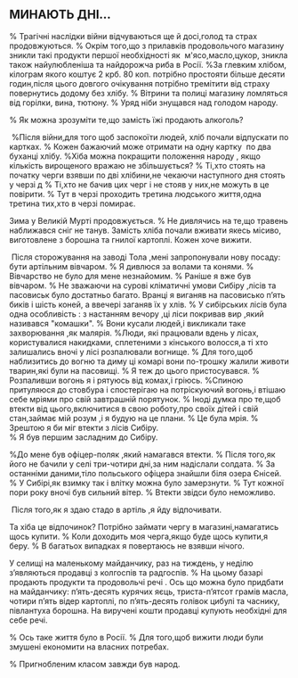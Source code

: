 ## МИНАЮТЬ ДНІ...

% Трагічні наслідки війни відчуваються ще й досі,голод та страх продовжуються.
% Окрім того,що з прилавків продовольчого магазину зникли такі продукти першої необхідності як  м'ясо,масло,цукор, зникла також найулюбленіша та найдорожча риба в Росії.
%За глевким хлібом, кілограм якого коштує 2 крб. 80 коп. потрібно простояти більше десяти годин,після цього довгого очікування потрібно тремітити від страху повернутись додому без хлібу.
% Вітрини та полиці магазину ломляться від горілки, вина, тютюну.
% Уряд ніби знущався над голодом народу.

% Як можна зрозуміти те,що замість їжі продають алкоголь?

 %Після війни,для того щоб заспокоїти людей, хліб почали відпускати по картках.
% Кожен бажаючий може отримати на одну картку  по два буханці хлібу.
%Хіба можна покращити положення народу , якщо кількість вирощеного вражаю не збільшується?
% Ті,хто стоять на початку черги взявши по дві хлібини,не чекаючи наступного дня стоять у черзі д
% Ті,хто не бачив цих черг і не стояв у них,не можуть в це повірити.
% Тут в черзі проходить третина людського життя,одна третина тих,хто в черзі помирає.

Зима у Великій Мурті продовжується.
% Не дивлячись на те,що травень наближався сніг не танув.
Замість хліба почали вживати якесь місиво, виготовлене з борошна та гнилої картоплі.
Кожен хоче вижити.

 Після сторожування на заводі Тола ,мені запропонували нову посаду: бути артільним вівчаром.
% Я дивлюся за волами та конями.
%  Вівчарство не було для мене незнайомим.
% Раніше я вже був вівчаром.
% Не зважаючи на сурові кліматичні умови Сибіру ,лісів та пасовиськ було достатньо багато.
Вранці я виганяв на пасовисько п’ять биків і шість коней, а ввечері заганяв їх у хлів.
% У сибірських лісів була одна особливість : з настанням вечору ,ці ліси покривав вир ,який називався "комашки".
% Вони кусали людей,і викликали таке захворювання ,як малярія.
%Люди, які працювали вдень у лісах, користувалися накидками, сплетеними з кінського волосся,а ті хто залишались вночі у лісі розпалювали вогнище.
% Для того,щоб наблизитись до вогню та диму ці комарі вони по-трошку жалили животи тварин,які були на пасовищі.
% Я теж до цього пристосувався.
% Розпаливши вогонь я і рятуюсь від комах,і гріюсь.
%Спиною притуляюся до стовбура і спостерігаю на потріскуючий вогонь,і втішаю себе мріями про свій завтрашній порятунок.
% Іноді думка про те,щоб втекти від цього,включитися в свою роботу,про своїх дітей і свій стан,займає мій розум ,і я будую на це плани.
% Це була мрія.
% Зрештою я би міг втекти з лісів Сибіру.
\
% Я був першим засладним до Сибіру.


%До мене був офіцер-поляк ,який намагався втекти.
% Після того,як його не бачили у селі три-чотири дні,за ним надіслали солдата.
% За останніми даними,тіло польського офіцера знайшли біля озера Єнісей.
% У Сибірі,як взимку так і влітку можна було замерзнути.
% Тут кожної пори року вночі був сильний вітер.
% Втекти звідси було неможливо.

 Після того,як я здаю стадо в артіль ,я йду відпочивати.

Та хіба це відпочинок?
Потрібно займати чергу в магазині,намагатись щось купити.
% Коли доходить моя черга,якщо буде щось купити,я беру.
% В багатьох випадках я повертаюсь не взявши нічого.

У селищі на маленькому майданчику, раз на тиждень, у неділю з’являються продавці з колгоспів та радгоспів.
% На цьому базарі продають продукти та продовольчі речі .
Ось що можна було придбати на майданчику: п’ять-десять курячих яєць, триста-п’ятсот грамів масла, чотири п’ять відер картоплі, по п’ять-десять голівок цибулі та часнику, півлантуха борошна.
На виручені кошти продавці купують необхідні для себе речі.

% Ось таке життя було в Росії.
% Для того,щоб вижити люди були змушені економити на власних потребах.

% Пригнобленим класом завжди був народ.